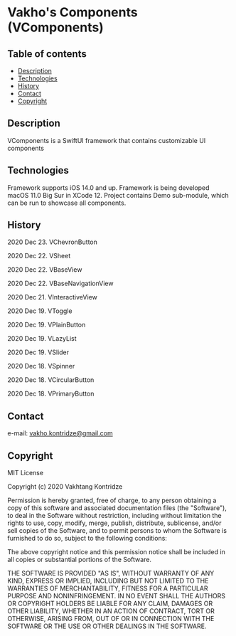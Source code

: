 # Vakho's Components (VComponents)

## Table of contents
- [Description](#description)
- [Technologies](#technologies)
- [History](#history)
- [Contact](#contact)
- [Copyright](#copyright)

## Description
VComponents is a SwiftUI framework that contains customizable UI components

## Technologies
Framework supports iOS 14.0 and up. Framework is being developed macOS 11.0 Big Sur in XCode 12. Project contains Demo sub-module, which can be run to showcase all components.

## History
2020 Dec 23. VChevronButton

2020 Dec 22. VSheet

2020 Dec 22. VBaseView

2020 Dec 22. VBaseNavigationView

2020 Dec 21. VInteractiveView

2020 Dec 19. VToggle

2020 Dec 19. VPlainButton

2020 Dec 19. VLazyList

2020 Dec 19. VSlider

2020 Dec 18. VSpinner

2020 Dec 18. VCircularButton

2020 Dec 18. VPrimaryButton

## Contact
e-mail: [vakho.kontridze@gmail.com](mailto:vakho.kontridze@gmail.com)

## Copyright
MIT License

Copyright (c) 2020 Vakhtang Kontridze

Permission is hereby granted, free of charge, to any person obtaining a copy
of this software and associated documentation files (the "Software"), to deal
in the Software without restriction, including without limitation the rights
to use, copy, modify, merge, publish, distribute, sublicense, and/or sell
copies of the Software, and to permit persons to whom the Software is
furnished to do so, subject to the following conditions:

The above copyright notice and this permission notice shall be included in all
copies or substantial portions of the Software.

THE SOFTWARE IS PROVIDED "AS IS", WITHOUT WARRANTY OF ANY KIND, EXPRESS OR
IMPLIED, INCLUDING BUT NOT LIMITED TO THE WARRANTIES OF MERCHANTABILITY,
FITNESS FOR A PARTICULAR PURPOSE AND NONINFRINGEMENT. IN NO EVENT SHALL THE
AUTHORS OR COPYRIGHT HOLDERS BE LIABLE FOR ANY CLAIM, DAMAGES OR OTHER
LIABILITY, WHETHER IN AN ACTION OF CONTRACT, TORT OR OTHERWISE, ARISING FROM,
OUT OF OR IN CONNECTION WITH THE SOFTWARE OR THE USE OR OTHER DEALINGS IN THE
SOFTWARE.
